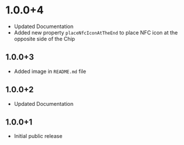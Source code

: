 # 1.0.0+4
- Updated Documentation
- Added new property `placeNfcIconAtTheEnd` to place NFC icon at the opposite side of the Chip

## 1.0.0+3

- Added image in `README.md` file

## 1.0.0+2

- Updated Documentation

## 1.0.0+1

- Initial public release